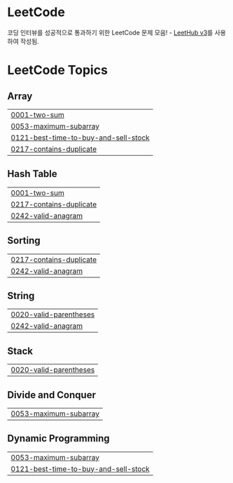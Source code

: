 # LeetCode  
코딩 인터뷰를 성공적으로 통과하기 위한 LeetCode 문제 모음! - [LeetHub v3](https://github.com/raphaelheinz/LeetHub-3.0)를 사용하여 작성됨.

<!---LeetCode Topics Start-->
# LeetCode Topics
## Array
|  |
| ------- |
| [0001-two-sum](https://github.com/KwonCheulJin/leetcode/tree/master/0001-two-sum) |
| [0053-maximum-subarray](https://github.com/KwonCheulJin/leetcode/tree/master/0053-maximum-subarray) |
| [0121-best-time-to-buy-and-sell-stock](https://github.com/KwonCheulJin/leetcode/tree/master/0121-best-time-to-buy-and-sell-stock) |
| [0217-contains-duplicate](https://github.com/KwonCheulJin/leetcode/tree/master/0217-contains-duplicate) |
## Hash Table
|  |
| ------- |
| [0001-two-sum](https://github.com/KwonCheulJin/leetcode/tree/master/0001-two-sum) |
| [0217-contains-duplicate](https://github.com/KwonCheulJin/leetcode/tree/master/0217-contains-duplicate) |
| [0242-valid-anagram](https://github.com/KwonCheulJin/leetcode/tree/master/0242-valid-anagram) |
## Sorting
|  |
| ------- |
| [0217-contains-duplicate](https://github.com/KwonCheulJin/leetcode/tree/master/0217-contains-duplicate) |
| [0242-valid-anagram](https://github.com/KwonCheulJin/leetcode/tree/master/0242-valid-anagram) |
## String
|  |
| ------- |
| [0020-valid-parentheses](https://github.com/KwonCheulJin/leetcode/tree/master/0020-valid-parentheses) |
| [0242-valid-anagram](https://github.com/KwonCheulJin/leetcode/tree/master/0242-valid-anagram) |
## Stack
|  |
| ------- |
| [0020-valid-parentheses](https://github.com/KwonCheulJin/leetcode/tree/master/0020-valid-parentheses) |
## Divide and Conquer
|  |
| ------- |
| [0053-maximum-subarray](https://github.com/KwonCheulJin/leetcode/tree/master/0053-maximum-subarray) |
## Dynamic Programming
|  |
| ------- |
| [0053-maximum-subarray](https://github.com/KwonCheulJin/leetcode/tree/master/0053-maximum-subarray) |
| [0121-best-time-to-buy-and-sell-stock](https://github.com/KwonCheulJin/leetcode/tree/master/0121-best-time-to-buy-and-sell-stock) |
<!---LeetCode Topics End-->